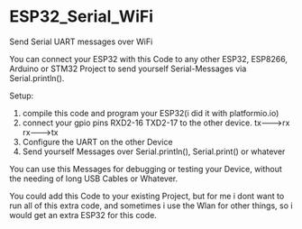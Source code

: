 # ESP32_Serial_WiFi
Send Serial UART messages over WiFi

You can connect your ESP32 with this Code to any other ESP32, ESP8266, Arduino or STM32 Project to send yourself Serial-Messages via Serial.println().

Setup:
  1. compile this code and program your ESP32(i did it with platformio.io)
  2. connect your gpio pins  RXD2-16 TXD2-17 to the other device.
     tx--->rx      rx--->tx
  3.  Configure the UART on the other Device
  4.  Send yourself Messages over Serial.println(), Serial.print() or whatever

You can use this Messages for debugging or testing your Device, without the needing of long USB Cables or Whatever.

You could add this Code to your existing Project, but for me i dont want to run all of this extra code, and sometimes i use the Wlan for other things,
so i would get an extra ESP32 for this code.
